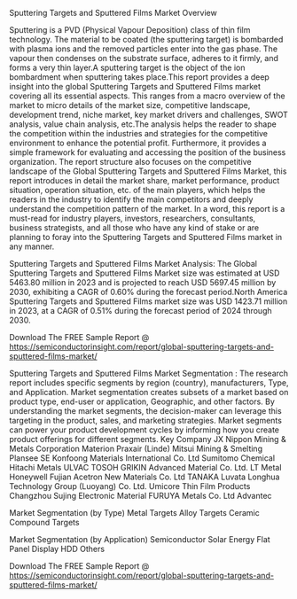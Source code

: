 Sputtering Targets and Sputtered Films Market Overview

Sputtering is a PVD (Physical Vapour Deposition) class of thin film technology. The material to be coated (the sputtering target) is bombarded with plasma ions and the removed particles enter into the gas phase. The vapour then condenses on the substrate surface, adheres to it firmly, and forms a very thin layer.A sputtering target is the object of the ion bombardment when sputtering takes place.This report provides a deep insight into the global Sputtering Targets and Sputtered Films market covering all its essential aspects. This ranges from a macro overview of the market to micro details of the market size, competitive landscape, development trend, niche market, key market drivers and challenges, SWOT analysis, value chain analysis, etc.The analysis helps the reader to shape the competition within the industries and strategies for the competitive environment to enhance the potential profit. Furthermore, it provides a simple framework for evaluating and accessing the position of the business organization. The report structure also focuses on the competitive landscape of the Global Sputtering Targets and Sputtered Films Market, this report introduces in detail the market share, market performance, product situation, operation situation, etc. of the main players, which helps the readers in the industry to identify the main competitors and deeply understand the competition pattern of the market. In a word, this report is a must-read for industry players, investors, researchers, consultants, business strategists, and all those who have any kind of stake or are planning to foray into the Sputtering Targets and Sputtered Films market in any manner.

Sputtering Targets and Sputtered Films Market Analysis:
The Global Sputtering Targets and Sputtered Films Market size was estimated at USD 5463.80 million in 2023 and is projected to reach USD 5697.45 million by 2030, exhibiting a CAGR of 0.60% during the forecast period.North America Sputtering Targets and Sputtered Films market size was USD 1423.71 million in 2023, at a CAGR of 0.51% during the forecast period of 2024 through 2030.

Download The FREE Sample Report @ https://semiconductorinsight.com/report/global-sputtering-targets-and-sputtered-films-market/

Sputtering Targets and Sputtered Films Market Segmentation :
The research report includes specific segments by region (country), manufacturers, Type, and Application. Market segmentation creates subsets of a market based on product type, end-user or application, Geographic, and other factors. By understanding the market segments, the decision-maker can leverage this targeting in the product, sales, and marketing strategies. Market segments can power your product development cycles by informing how you create product offerings for different segments. Key Company
JX Nippon Mining & Metals Corporation
Materion
Praxair (Linde)
Mitsui Mining & Smelting
Plansee SE
Konfoong Materials International Co.
Ltd
Sumitomo Chemical
Hitachi Metals
ULVAC
TOSOH
GRIKIN Advanced Material Co.
Ltd.
LT Metal
Honeywell
Fujian Acetron New Materials Co.
Ltd
TANAKA
Luvata
Longhua Technology Group (Luoyang) Co.
Ltd.
Umicore Thin Film Products
Changzhou Sujing Electronic Material
FURUYA Metals Co.
Ltd
Advantec

Market Segmentation (by Type)
Metal Targets
Alloy Targets
Ceramic Compound Targets

Market Segmentation (by Application)
Semiconductor
Solar Energy
Flat Panel Display
HDD
Others

Download The FREE Sample Report @ https://semiconductorinsight.com/report/global-sputtering-targets-and-sputtered-films-market/
